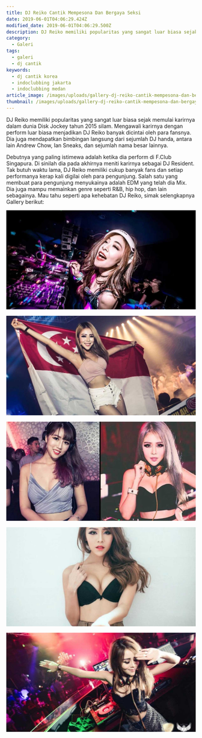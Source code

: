 ```yaml
---
title: DJ Reiko Cantik Mempesona Dan Bergaya Seksi
date: 2019-06-01T04:06:29.424Z
modified_date: 2019-06-01T04:06:29.500Z
description: DJ Reiko memiliki popularitas yang sangat luar biasa sejak memulai karirnya dalam dunia Disk Jockey tahun 2015 silam.
category:
  - Galeri
tags:
  - galeri
  - dj cantik
keywords:
  - dj cantik korea
  - indoclubbing jakarta
  - indoclubbing medan
article_image: /images/uploads/gallery-dj-reiko-cantik-mempesona-dan-bergaya-seksi-3.jpg
thumbnail: /images/uploads/gallery-dj-reiko-cantik-mempesona-dan-bergaya-seksi-1-009.jpg
---
```

DJ Reiko memiliki popularitas yang sangat luar biasa sejak memulai karirnya dalam dunia Disk Jockey tahun 2015 silam. Mengawali karirnya dengan perform luar biasa menjadikan DJ Reiko banyak dicintai oleh para fansnya. Dia juga mendapatkan bimbingan langsung dari sejumlah DJ handa, antara lain Andrew Chow, Ian Sneaks, dan sejumlah nama besar lainnya.

Debutnya yang paling istimewa adalah ketika dia perform di F.Club Singapura. Di sinilah dia pada akhirnya meniti karirnya sebagai DJ Resident. Tak butuh waktu lama, DJ Reiko memiliki cukup banyak fans dan setiap performanya kerap kali digilai oleh para pengunjung. Salah satu yang membuat para pengunjung menyukainya adalah EDM yang telah dia Mix. Dia juga mampu memainkan genre seperti R&B, hip hop, dan lain sebagainya. Mau tahu seperti apa kehebatan DJ Reiko, simak selengkapnya Gallery berikut:

![Gallery: DJ Reiko Cantik Mempesona Dan Bergaya Seksi](/images/uploads/gallery-dj-reiko-cantik-mempesona-dan-bergaya-seksi-5.jpg)

![Gallery: DJ Reiko Cantik Mempesona Dan Bergaya Seksi](/images/uploads/gallery-dj-reiko-cantik-mempesona-dan-bergaya-seksi-3.jpg)

![Gallery: DJ Reiko Cantik Mempesona Dan Bergaya Seksi](/images/uploads/gallery-dj-reiko-cantik-mempesona-dan-bergaya-seksi-4.jpg)

![Gallery: DJ Reiko Cantik Mempesona Dan Bergaya Seksi](/images/uploads/gallery-dj-reiko-cantik-mempesona-dan-bergaya-seksi-1.jpg)

![Gallery: DJ Reiko Cantik Mempesona Dan Bergaya Seksi](/images/uploads/gallery-dj-reiko-cantik-mempesona-dan-bergaya-seksi-2.jpg)
